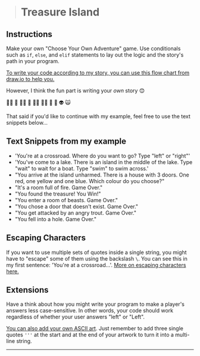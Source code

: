 > # Treasure Island

## Instructions

Make your own "Choose Your Own Adventure" game. Use conditionals such as `if`, `else`, and `elif` statements to lay out
the logic and the story's path in your program.

[To write your code according to my story, you can use this flow chart from draw.io to help you.](https://www.draw.io/?lightbox=1&highlight=0000ff&edit=_blank&layers=1&nav=1&title=Treasure%20Island%20Conditional.drawio##Uhttps%3A%2F%2Fdrive.google.com%2Fuc%3Fid%3D1oDe4ehjWZipYRsVfeAx2HyB7LCQ8_Fvi%26export%3Ddownload)

However, I think the fun part is writing your *own* story 😊

🧞‍♂️ 🐊 🧙‍♂️ 🧟 🧚‍♂️ 🧝‍♂️ 🥷 🤖 👽 🙀

That said if you'd like to continue with my example, feel free to use the text snippets below...

## Text Snippets from my example

* 'You\'re at a crossroad. Where do you want to go? Type "left" or "right"'
* 'You\'ve come to a lake. There is an island in the middle of the lake. Type "wait" to wait for a boat. Type "swim" to
  swim across.'
* "You arrive at the island unharmed. There is a house with 3 doors. One red, one yellow and one blue. Which colour do
  you choose?"
* "It\'s a room full of fire. Game Over."
* "You found the treasure! You Win!"
* "You enter a room of beasts. Game Over."
* "You chose a door that doesn\'t exist. Game Over."
* "You get attacked by an angry trout. Game Over."
* "You fell into a hole. Game Over."

## Escaping Characters

If you want to use multiple sets of quotes inside a single string, you might have to "escape" some of them using the
backslash `\`. You can see this in my first sentence: 'You\'re at a
crossroad...'. [More on escaping characters here.](https://www.w3schools.com/python/gloss_python_escape_characters.asp)

## Extensions

Have a think about how you might write your program to make a player's answers less case-sensitive. In other words, your
code should work regardless of whether your user answers "left" or "Left".

[You can also add your own ASCII art](https://ascii.co.uk/art). Just remember to add three single quotes `'''` at the
start and at the end of your artwork to turn it into a multi-line string. 

---
